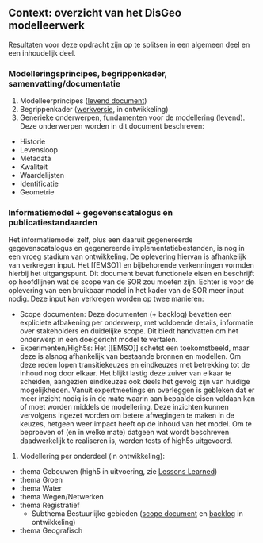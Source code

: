 ## Context: overzicht van het DisGeo modelleerwerk

Resultaten voor deze opdracht zijn op te splitsen in een algemeen deel en een inhoudelijk deel. 

### Modelleringsprincipes, begrippenkader, samenvatting/documentatie

1. Modelleerprincipes ([levend document](https://geonovum.github.io/disgeo-imsor/modelleerprincipes/))
2. Begrippenkader ([werkversie](https://begrippen.geostandaarden.nl/sor/nl/), in ontwikkeling)
3. Generieke onderwerpen, fundamenten voor de modellering (levend). Deze onderwerpen worden in dit document beschreven:
- Historie 
- Levensloop
- Metadata
- Kwaliteit
- Waardelijsten
- Identificatie
- Geometrie 

### Informatiemodel + gegevenscatalogus en publicatiestandaarden
Het informatiemodel zelf, plus een daaruit gegenereerde gegevenscatalogus en gegenereerde implementatiebestanden, is nog in een vroeg stadium van ontwikkeling. De oplevering hiervan is afhankelijk van verkregen input. Het [[EMSO]] en bijbehorende verkenningen vormden hierbij het uitgangspunt. Dit document bevat functionele eisen en beschrijft op hoofdlijnen wat de scope van de SOR zou moeten zijn. Echter is voor de oplevering van een bruikbaar model in het kader van de SOR meer input nodig. Deze input kan verkregen worden op twee manieren:

- Scope documenten: Deze documenten (+ backlog) bevatten een expliciete afbakening per onderwerp, met voldoende details, informatie over stakeholders en duidelijke scope. Dit biedt handvatten om het onderwerp in een doelgericht model te vertalen. 
- Experimenten/High5s: Het [[EMSO]] schetst een toekomstbeeld, maar deze is alsnog afhankelijk van bestaande bronnen en modellen. Om deze reden lopen transitiekeuzes en eindkeuzes met betrekking tot de inhoud nog door elkaar. Het blijkt lastig deze zuiver van elkaar te scheiden, aangezien eindkeuzes ook deels het gevolg zijn van huidige mogelijkheden. Vanuit expertmeetings en overleggen is gebleken dat er meer inzicht nodig is in de mate waarin aan bepaalde eisen voldaan kan of moet worden middels de modellering. Deze inzichten kunnen vervolgens ingezet worden om betere afwegingen te maken in de keuzes, hetgeen weer impact heeft op de inhoud van het model. Om te beproeven of (en in welke mate) datgeen wat wordt beschreven daadwerkelijk te realiseren is, worden tests of high5s uitgevoerd.

1. Modellering per onderdeel (in ontwikkeling):
- thema Gebouwen (high5 in uitvoering, zie [Lessons Learned](https://geonovum.github.io/disgeo-demo-3a/))
- thema Groen
- thema Water
- thema Wegen/Netwerken
- thema Registratief
  - Subthema Bestuurlijke gebieden ([scope document](https://geonovum.github.io/disgeo-scope/bestuurlijkegebieden/) en [backlog](https://github.com/Geonovum/disgeo-backlog/issues) in ontwikkeling)
- thema Geografisch

